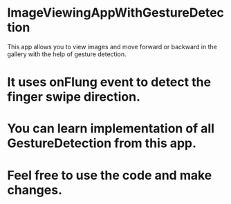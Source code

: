 # ImageViewingAppWithGestureDetection

This app allows you to view images and move forward or backward in the gallery with the help of gesture detection.

# It uses onFlung event to detect the finger swipe direction.


# You can learn implementation of all GestureDetection from this app.


# Feel free to use the code and make changes.
